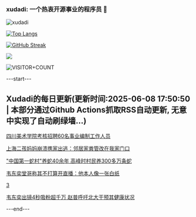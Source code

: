 ### xudadi: 一个热衷开源事业的程序员 👋

![xudadi](https://github-readme-stats-git-masterorgs-github-readme-stats-team.vercel.app/api?username=xudadi)

[![Top Langs](https://github-readme-stats.vercel.app/api/top-langs/?username=xudadi)](https://github.com/anuraghazra/github-readme-stats)

[![GitHub Streak](https://streak-stats.demolab.com?user=xudadi&locale=zh_Hans)](https://git.io/streak-stats)

![](https://raw.githubusercontent.com/xudadi/xudadi/main/assets/github-contribution-grid-snake.svg)

![VISITOR+COUNT](https://komarev.com/ghpvc/?username=xudadi&label=VISITOR+COUNT)


---start---

## Xudadi的每日更新(更新时间:2025-06-08 17:50:50 | 本部分通过Github Actions抓取RSS自动更新, 无意中实现了自动刷绿墙...)

[四川美术学院考核招聘60名事业编制工作人员](https://www.gongkaoleida.com/article/2438257)

[上海二孩妈妈崩溃携家出逃：邻居家粪管改在我家门口](https://m.163.com/news/article/K1FUT10R053469LG.html)

["中国第一蛇村"养蛇40余年 高峰时村民养300多万条蛇](https://m.163.com/news/article/K1FUT135053469LG.html)

[韦东奕堂哥称其不打算开直播：他本人像一张白纸](https://m.163.com/news/article/K1FUHMLB00019B3E.html)

[3](https://m.163.com/touch/news/sub/domestic)

[韦东奕出镜4秒吸粉超千万 赵普呼吁北大干预其健康状况](https://m.163.com/news/article/K1FK4OBQ0550A0OW.html)

---end---
